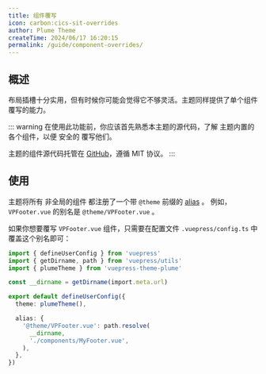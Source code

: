 ```yaml
---
title: 组件覆写
icon: carbon:cics-sit-overrides
author: Plume Theme
createTime: 2024/06/17 16:20:15
permalink: /guide/component-overrides/
---
```


## 概述

布局插槽十分实用，但有时候你可能会觉得它不够灵活。主题同样提供了单个组件覆写的能力。

::: warning
在使用此功能前，你应该首先熟悉本主题的源代码，了解 主题内置的各个组件，以便 安全的 覆写他们。

主题的组件源代码托管在 [GitHub](https://github.com/pengzhanbo/vuepress-theme-plume/tree/main/theme/src/client/components)，遵循 MIT 协议。
:::

## 使用

主题将所有 非全局的组件 都注册了一个带 `@theme` 前缀的 [alias](https://v2.vuepress.vuejs.org/zh/reference/plugin-api.html#alias) 。
例如，`VPFooter.vue` 的别名是 `@theme/VPFooter.vue` 。

如果你想要覆写 `VPFooter.vue` 组件，只需要在配置文件 `.vuepress/config.ts` 中覆盖这个别名即可：

```ts
import { defineUserConfig } from 'vuepress'
import { getDirname, path } from 'vuepress/utils'
import { plumeTheme } from 'vuepress-theme-plume'

const __dirname = getDirname(import.meta.url)

export default defineUserConfig({
  theme: plumeTheme(),

  alias: {
    '@theme/VPFooter.vue': path.resolve(
      __dirname,
      './components/MyFooter.vue',
    ),
  },
})
```
